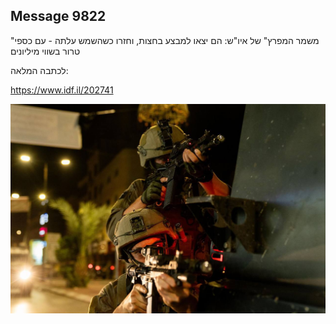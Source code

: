 ## Message 9822

"משמר המפרץ" של איו"ש: 
הם יצאו למבצע בחצות, וחזרו כשהשמש עלתה - עם כספי טרור בשווי מיליונים

לכתבה המלאה:

https://www.idf.il/202741

![Photo](./9822/9822_photo.jpg)
